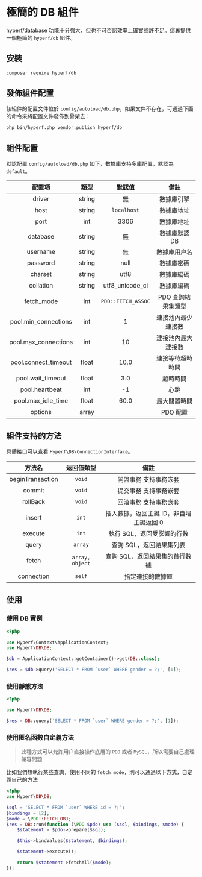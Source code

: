# 極簡的 DB 組件

[hyperf/database](https://github.com/hyperf/database) 功能十分強大，但也不可否認效率上確實些許不足。這裏提供一個極簡的 `hyperf/db` 組件。

## 安裝

```bash
composer require hyperf/db
```

## 發佈組件配置

該組件的配置文件位於 `config/autoload/db.php`，如果文件不存在，可通過下面的命令來將配置文件發佈到骨架去：


```bash
php bin/hyperf.php vendor:publish hyperf/db
```

## 組件配置

默認配置 `config/autoload/db.php` 如下，數據庫支持多庫配置，默認為 `default`。

|        配置項        |  類型  |       默認值       |               備註               |
|:--------------------:|:------:|:------------------:|:--------------------------------:|
|        driver        | string |         無         | 數據庫引擎  |
|         host         | string |    `localhost`     |            數據庫地址            |
|         port         |  int   |        3306        |            數據庫地址            |
|       database       | string |         無         |          數據庫默認 DB           |
|       username       | string |         無         |           數據庫用户名           |
|       password       | string |        null        |            數據庫密碼            |
|       charset        | string |        utf8        |            數據庫編碼            |
|      collation       | string |  utf8_unicode_ci   |            數據庫編碼            |
|      fetch_mode      |  int   | `PDO::FETCH_ASSOC` |        PDO 查詢結果集類型        |
| pool.min_connections |  int   |         1          |        連接池內最少連接數        |
| pool.max_connections |  int   |         10         |        連接池內最大連接數        |
| pool.connect_timeout | float  |        10.0        |         連接等待超時時間         |
|  pool.wait_timeout   | float  |        3.0         |             超時時間             |
|    pool.heartbeat    |  int   |         -1         |               心跳               |
|  pool.max_idle_time  | float  |        60.0        |           最大閒置時間           |
|       options        | array  |                    |             PDO 配置             |

## 組件支持的方法

具體接口可以查看 `Hyperf\DB\ConnectionInterface`。

|      方法名      |   返回值類型   |                  備註                   |
|:----------------:|:--------------:|:------------------------------------:|
| beginTransaction |     `void`     |          開啓事務 支持事務嵌套          |
|      commit      |     `void`     |          提交事務 支持事務嵌套          |
|     rollBack     |     `void`     |          回滾事務 支持事務嵌套          |
|      insert      |     `int`      | 插入數據，返回主鍵 ID，非自增主鍵返回 0   |
|     execute      |     `int`      |       執行 SQL，返回受影響的行數        |
|      query       |    `array`     |        查詢 SQL，返回結果集列表         |
|      fetch       | `array, object`|     查詢 SQL，返回結果集的首行數據       |
|      connection  |     `self`     |           指定連接的數據庫             |

## 使用

### 使用 DB 實例

```php
<?php

use Hyperf\Context\ApplicationContext;
use Hyperf\DB\DB;

$db = ApplicationContext::getContainer()->get(DB::class);

$res = $db->query('SELECT * FROM `user` WHERE gender = ?;', [1]);

```

### 使用靜態方法

```php
<?php

use Hyperf\DB\DB;

$res = DB::query('SELECT * FROM `user` WHERE gender = ?;', [1]);

```

### 使用匿名函數自定義方法

> 此種方式可以允許用户直接操作底層的 `PDO` 或者 `MySQL`，所以需要自己處理兼容問題

比如我們想執行某些查詢，使用不同的 `fetch mode`，則可以通過以下方式，自定義自己的方法

```php
<?php
use Hyperf\DB\DB;

$sql = 'SELECT * FROM `user` WHERE id = ?;';
$bindings = [2];
$mode = \PDO::FETCH_OBJ;
$res = DB::run(function (\PDO $pdo) use ($sql, $bindings, $mode) {
    $statement = $pdo->prepare($sql);

    $this->bindValues($statement, $bindings);

    $statement->execute();

    return $statement->fetchAll($mode);
});
```
